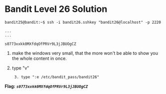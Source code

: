 # Bandit Level 26 Solution

```
bandit25@bandit:~$ ssh -i bandit26.sshkey "bandit26@localhost" -p 2220

...
...

s0773xxkk0MXfdqOfPRVr9L3jJBUOgCZ
```
1. make the windows very small, that the more won't be able to show you the whole
content in once.

2. type "v"

        3. type ":e /etc/bandit_pass/bandit26"


**Flag:** ***`s0773xxkk0MXfdqOfPRVr9L3jJBUOgCZ`*** 


